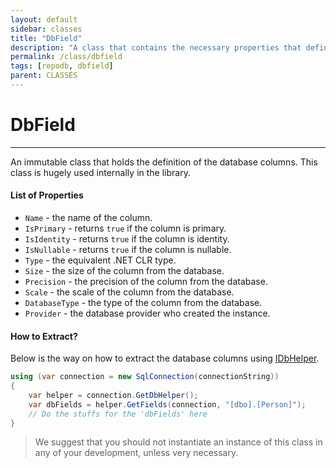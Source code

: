 ```yaml
---
layout: default
sidebar: classes
title: "DbField"
description: "A class that contains the necessary properties that defines a database field."
permalink: /class/dbfield
tags: [repodb, dbfield]
parent: CLASSES
---
```


# DbField

---

An immutable class that holds the definition of the database columns. This class is hugely used internally in the library.

#### List of Properties

- `Name` - the name of the column.
- `IsPrimary` - returns `true` if the column is primary.
- `IsIdentity` - returns `true` if the column is identity.
- `IsNullable` - returns `true` if the column is nullable.
- `Type` - the equivalent .NET CLR type.
- `Size` - the size of the column from the database.
- `Precision` - the precision of the column from the database.
- `Scale` - the scale of the column from the database.
- `DatabaseType` - the  type of the column from the database.
- `Provider` - the database provider who created the instance.

#### How to Extract?

Below is the way on how to extract the database columns using [IDbHelper](/interface/idbhelper).

```csharp
using (var connection = new SqlConnection(connectionString))
{
    var helper = connection.GetDbHelper();
    var dbFields = helper.GetFields(connection, "[dbo].[Person]");
    // Do the stuffs for the 'dbFields' here
}
```

> We suggest that you should not instantiate an instance of this class in any of your development, unless very necessary.
